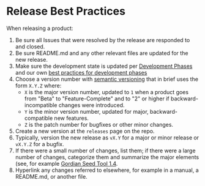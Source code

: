 # Release Best Practices

When releasing a product:

1. Be sure all Issues that were resolved by the release are responded to and closed.
2. Be sure README.md and any other relevant files are updated for the new release.
3. Make sure the development state is updated per [Development Phases](https://github.com/BlockchainCommons/Community/blob/master/release-path.md) and our own [best practices for development phases](https://github.com/BlockchainCommons/Community/blob/master/release-path-standards.md)
4. Choose a version number with [semantic versioning](https://semver.org/) that in brief uses the form `X.Y.Z` where:
   * `X` is the major version number, updated to `1` when a product goes from "Beta" to "Feature-Complete" and to "2" or higher if backward-incompatible changes were introduced.
   * `Y` is the minor version number, updated for major, backward-compatible new features.
   * `Z` is the patch number for bugfixes or other minor changes.
5. Create a new version at the `releases` page on the repo.
6. Typically, version the new release as `vX.Y` for a major or minor release or `vX.Y.Z` for a bugfix.
7. If there were a small number of changes, list them; if there were a large number of changes, categorize them and summarize the major elements (see, for example [Gordian Seed Tool 1.4](https://github.com/BlockchainCommons/GordianSeedTool-iOS/releases/tag/releases%2Funiversal%2F1.4).
8. Hyperlink any changes referred to elsewhere, for example in a manual, a README.md, or another file.
